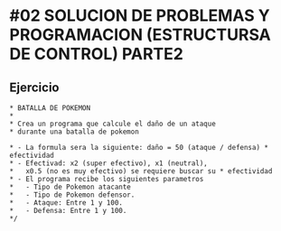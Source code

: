# #02 SOLUCION DE PROBLEMAS Y PROGRAMACION (ESTRUCTURSA DE CONTROL) PARTE2

## Ejercicio

```
* BATALLA DE POKEMON
*
* Crea un programa que calcule el daño de un ataque
* durante una batalla de pokemon

* - La formula sera la siguiente: daño = 50 (ataque / defensa) * efectividad
* - Efectivad: x2 (super efectivo), x1 (neutral),
*   x0.5 (no es muy efectivo) se requiere buscar su * efectividad
* - El programa recibe los siguientes parametros
*   - Tipo de Pokemon atacante
*   - Tipo de Pokemon defensor.
*   - Ataque: Entre 1 y 100.
*   - Defensa: Entre 1 y 100.
*/

```


